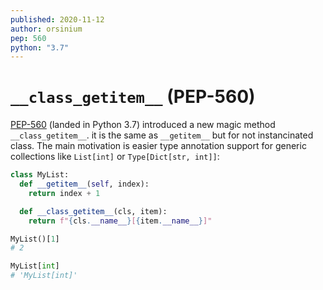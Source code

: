 ```yaml
---
published: 2020-11-12
author: orsinium
pep: 560
python: "3.7"
---
```


# `__class_getitem__` (PEP-560)

[PEP-560](https://www.python.org/dev/peps/pep-0560/) (landed in Python 3.7) introduced a new magic method `__class_getitem__`. it is the same as `__getitem__` but for not instancinated class. The main motivation is easier type annotation support for generic collections like `List[int]` or `Type[Dict[str, int]]`:

```python
class MyList:
  def __getitem__(self, index):
    return index + 1

  def __class_getitem__(cls, item):
    return f"{cls.__name__}[{item.__name__}]"

MyList()[1]
# 2

MyList[int]
# 'MyList[int]'
```
